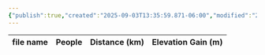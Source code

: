 ```yaml
---
{"publish":true,"created":"2025-09-03T13:35:59.871-06:00","modified":"2025-09-03T14:46:51.480-06:00","published":"2025-09-03T14:46:51.480-06:00","tags":["route"],"cssclasses":"","elevation":null,"region":null,"location":null,"DWYT":"Don’t do","Kane":null,"completed":false}
---
```



| file name | People | Distance (km) | Elevation Gain (m) |
| --------- | ------ | ------------- | ------------------ |